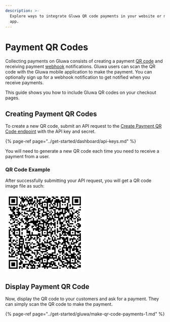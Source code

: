 ```yaml
---
description: >-
  Explore ways to integrate Gluwa QR code payments in your website or mobile
  app.
---
```


# Payment QR Codes

Collecting payments on Gluwa consists of creating a payment [QR code](https://en.wikipedia.org/wiki/QR_code) and receiving payment [webhook](https://en.wikipedia.org/wiki/Webhook) notifications. Gluwa users can scan the QR code with the Gluwa mobile application to make the payment. You can optionally sign up for a webhook notification to get notified when you receive payments.

This guide shows you how to include Gluwa QR codes on your checkout pages.

## Creating Payment QR Codes

To create a new QR code, submit an API request to the [Create Payment QR Code endpoint](../api/api.md#create-a-payment-qr-code) with the API key and secret.

{% page-ref page="../get-started/dashboard/api-keys.md" %}

You will need to generate a new QR code each time you need to receive a payment from a user.

### QR Code Example

After successfully submitting your API request, you will get a QR code image file as such:

![Payment QR Code Example](../.gitbook/assets/image%20%281%29.png)

## Display Payment QR Code

Now, display the QR code to your customers and ask for a payment. They can simply scan the QR code to make the payment.

{% page-ref page="../get-started/gluwa/make-qr-code-payments-1.md" %}



